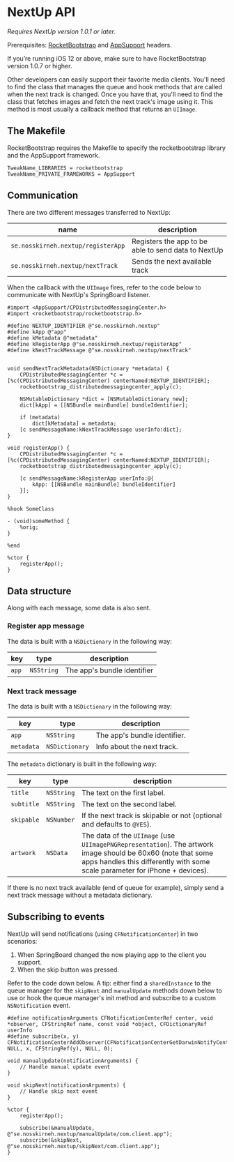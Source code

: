 # NextUp API
*Requires NextUp version 1.0.1 or later.*

Prerequisites: [RocketBootstrap](https://github.com/rpetrich/RocketBootstrap/tree/master) and [AppSupport](http://developer.limneos.net/?ios=11.0&framework=AppSupport.framework&header=CPDistributedMessagingCenter.h) headers.

If you’re running iOS 12 or above, make sure to have RocketBootstrap version 1.0.7 or higher.

Other developers can easily support their favorite media clients. You'll need to find the class that manages the queue and hook methods that are called when the next track is changed. Once you have that, you'll need to find the class that fetches images and fetch the next track's image using it. This method is most usually a callback method that returns an `UIImage`.

## The Makefile
RocketBootstrap requires the Makefile to specify the rocketbootstrap library and the AppSupport framework.
```
TweakName_LIBRARIES = rocketbootstrap
TweakName_PRIVATE_FRAMEWORKS = AppSupport
```

## Communication
There are two different messages transferred to NextUp:

|               name               |                     description                     |
|----------------------------------|-----------------------------------------------------|
`se.nosskirneh.nextup/registerApp` | Registers the app to be able to send data to NextUp |
`se.nosskirneh.nextup/nextTrack`   | Sends the next available track                      |


When the callback with the `UIImage` fires, refer to the code below to communicate with NextUp's SpringBoard listener.

```
#import <AppSupport/CPDistributedMessagingCenter.h>
#import <rocketbootstrap/rocketbootstrap.h>

#define NEXTUP_IDENTIFIER @"se.nosskirneh.nextup"
#define kApp @"app"
#define kMetadata @"metadata"
#define kRegisterApp @"se.nosskirneh.nextup/registerApp"
#define kNextTrackMessage @"se.nosskirneh.nextup/nextTrack"


void sendNextTrackMetadata(NSDictionary *metadata) {
    CPDistributedMessagingCenter *c = [%c(CPDistributedMessagingCenter) centerNamed:NEXTUP_IDENTIFIER];
    rocketbootstrap_distributedmessagingcenter_apply(c);

    NSMutableDictionary *dict = [NSMutableDictionary new];
    dict[kApp] = [[NSBundle mainBundle] bundleIdentifier];

    if (metadata)
        dict[kMetadata] = metadata;
    [c sendMessageName:kNextTrackMessage userInfo:dict];
}

void registerApp() {
    CPDistributedMessagingCenter *c = [%c(CPDistributedMessagingCenter) centerNamed:NEXTUP_IDENTIFIER];
    rocketbootstrap_distributedmessagingcenter_apply(c);

    [c sendMessageName:kRegisterApp userInfo:@{
        kApp: [[NSBundle mainBundle] bundleIdentifier]
    }];
}

%hook SomeClass

- (void)someMethod {
    %orig;
}

%end

%ctor {
    registerApp();
}
```

## Data structure
Along with each message, some data is also sent.

### Register app message
The data is built with a `NSDictionary` in the following way:

|   key    |    type    |         description         |
|----------|------------|-----------------------------|
| `app`    | `NSString` | The app's bundle identifier |

### Next track message
The data is built with a `NSDictionary` in the following way:

|    key     |   type         |          description         |
|------------|----------------|------------------------------|
| `app`      | `NSString`     | The app's bundle identifier. |
| `metadata` | `NSDictionary` | Info about the next track.   |


The `metadata` dictionary is built in the following way:

|    key     |   type     |          description          |
|------------|------------|-------------------------------|
| `title`    | `NSString` | The text on the first label.  |
| `subtitle` | `NSString` | The text on the second label. |
| `skipable` | `NSNumber` | If the next track is skipable or not (optional and defaults to `@YES`). |
| `artwork`  | `NSData`   | The data of the `UIImage` (use `UIImagePNGRepresentation`). The artwork image should be 60x60 (note that some apps handles this differently with some scale parameter for iPhone + devices). |

If there is no next track available (end of queue for example), simply send a next track message without a metadata dictionary.

## Subscribing to events
NextUp will send notifications (using `CFNotificationCenter`) in two scenarios:
1. When SpringBoard changed the now playing app to the client you support.
2. When the skip button was pressed.

Refer to the code down below. A tip: either find a `sharedInstance` to the queue manager for the `skipNext` and `manualUpdate` methods down below to use or hook the queue manager's init method and subscribe to a custom `NSNotification` event.

```
#define notificationArguments CFNotificationCenterRef center, void *observer, CFStringRef name, const void *object, CFDictionaryRef userInfo
#define subscribe(x, y) CFNotificationCenterAddObserver(CFNotificationCenterGetDarwinNotifyCenter(), NULL, x, CFStringRef(y), NULL, 0);

void manualUpdate(notificationArguments) {
    // Handle manual update event
}

void skipNext(notificationArguments) {
    // Handle skip next event
}

%ctor {
    registerApp();

    subscribe(&manualUpdate, @"se.nosskirneh.nextup/manualUpdate/com.client.app");
    subscribe(&skipNext, @"se.nosskirneh.nextup/skipNext/com.client.app");
}
```
